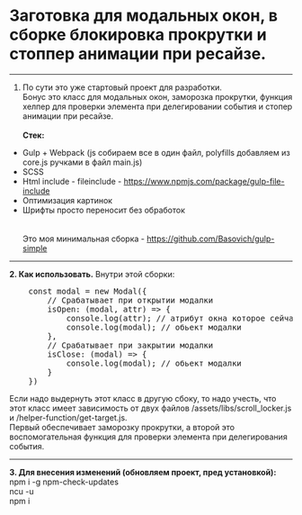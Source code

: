 # Заготовка для модальных окон, в сборке блокировка прокрутки и стоппер анимации при ресайзе.
__________________________
1. По сути это уже стартовый проект для разработки. <br>
Бонус это класс для модальных окон, заморозка прокрутки, функция хелпер для проверки элемента при делегировании события и стопер анимации при ресайзе.<br><br>
**Стек:**<br>
- Gulp + Webpack (js собираем все в один файл, polyfills добавляем из core.js ручками в файл main.js)<br>
- SCSS<br>
- Html include - fileinclude - https://www.npmjs.com/package/gulp-file-include<br>
- Oптимизация картинок<br>
- Шрифты просто переносит без обработок<br>
<br><br>
Это моя минимальная сборка - https://github.com/Basovich/gulp-simple
__________________________
**2. Как использовать.**
Внутри этой сборки:
<pre>
    const modal = new Modal({
        // Срабатывает при открытии модалки 
        isOpen: (modal, attr) => {       
            console.log(attr); // атрибут окна которое сейчас открылось
            console.log(modal); // обьект модалки
        },
        // Срабатывает при закрытии модалки
        isClose: (modal) => { 
            console.log(modal); // обьект модалки
        }
    }) 
</pre>
    
Если надо выдернуть этот класс в другую сбоку, то надо учесть, что этот класс имеет зависимость от двух файлов /assets/libs/scroll_locker.js и /helper-function/get-target.js. <br>
Первый обеспечивает заморозку прокрутки, а второй это воспомогательная функция для проверки элемента при делегирования события.
__________________________
**3. Для внесения изменений (обновляем проект, пред установкой):<br>**
npm i -g npm-check-updates <br>
ncu -u <br>
npm i

